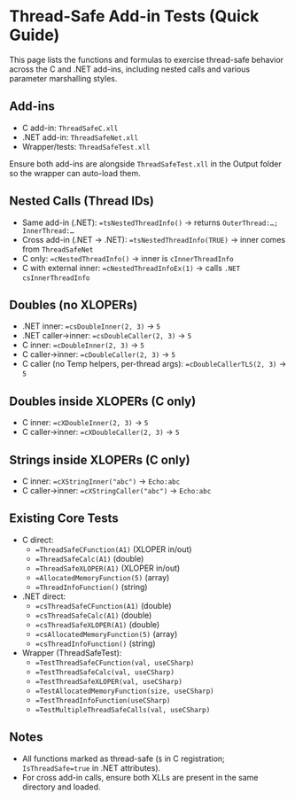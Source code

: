 # Thread-Safe Add-in Tests (Quick Guide)

This page lists the functions and formulas to exercise thread-safe behavior across the C and .NET add-ins, including nested calls and various parameter marshalling styles.

## Add-ins
- C add-in: `ThreadSafeC.xll`
- .NET add-in: `ThreadSafeNet.xll`
- Wrapper/tests: `ThreadSafeTest.xll`

Ensure both add-ins are alongside `ThreadSafeTest.xll` in the Output folder so the wrapper can auto-load them.

## Nested Calls (Thread IDs)
- Same add-in (.NET): `=tsNestedThreadInfo()` → returns `OuterThread:…; InnerThread:…`
- Cross add-in (.NET → .NET): `=tsNestedThreadInfo(TRUE)` → inner comes from `ThreadSafeNet`
- C only: `=cNestedThreadInfo()` → inner is `cInnerThreadInfo`
- C with external inner: `=cNestedThreadInfoEx(1)` → calls `.NET` `csInnerThreadInfo`

## Doubles (no XLOPERs)
- .NET inner: `=csDoubleInner(2, 3)` → `5`
- .NET caller→inner: `=csDoubleCaller(2, 3)` → `5`
- C inner: `=cDoubleInner(2, 3)` → `5`
- C caller→inner: `=cDoubleCaller(2, 3)` → `5`
- C caller (no Temp helpers, per-thread args): `=cDoubleCallerTLS(2, 3)` → `5`

## Doubles inside XLOPERs (C only)
- C inner: `=cXDoubleInner(2, 3)` → `5`
- C caller→inner: `=cXDoubleCaller(2, 3)` → `5`

## Strings inside XLOPERs (C only)
- C inner: `=cXStringInner("abc")` → `Echo:abc`
- C caller→inner: `=cXStringCaller("abc")` → `Echo:abc`

## Existing Core Tests
- C direct:
  - `=ThreadSafeCFunction(A1)` (XLOPER in/out)
  - `=ThreadSafeCalc(A1)` (double)
  - `=ThreadSafeXLOPER(A1)` (XLOPER in/out)
  - `=AllocatedMemoryFunction(5)` (array)
  - `=ThreadInfoFunction()` (string)
- .NET direct:
  - `=csThreadSafeCFunction(A1)` (double)
  - `=csThreadSafeCalc(A1)` (double)
  - `=csThreadSafeXLOPER(A1)` (double)
  - `=csAllocatedMemoryFunction(5)` (array)
  - `=csThreadInfoFunction()` (string)
- Wrapper (ThreadSafeTest):
  - `=TestThreadSafeCFunction(val, useCSharp)`
  - `=TestThreadSafeCalc(val, useCSharp)`
  - `=TestThreadSafeXLOPER(val, useCSharp)`
  - `=TestAllocatedMemoryFunction(size, useCSharp)`
  - `=TestThreadInfoFunction(useCSharp)`
  - `=TestMultipleThreadSafeCalls(val, useCSharp)`

## Notes
- All functions marked as thread-safe (`$` in C registration; `IsThreadSafe=true` in .NET attributes).
- For cross add-in calls, ensure both XLLs are present in the same directory and loaded.
